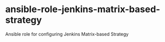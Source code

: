 # ansible-role-jenkins-matrix-based-strategy
Ansible role for configuring Jenkins Matrix-based Strategy
